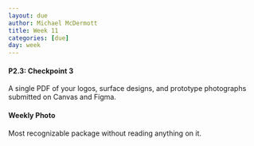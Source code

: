 ```yaml
---
layout: due
author: Michael McDermott
title: Week 11
categories: [due]
day: week
---
```

#### P2.3: Checkpoint 3
A single PDF of your logos, surface designs, and prototype photographs submitted on Canvas and Figma.

#### Weekly Photo
Most recognizable package without reading anything on it.
